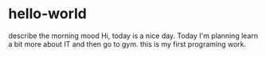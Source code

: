 # hello-world
describe the morning mood 
Hi, today is a nice day. 
Today I'm planning learn a bit more about IT and then go to gym.
this is my first programing work.
